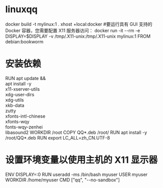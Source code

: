 # linuxqq
docker build -t mylinux:1 .
xhost +local:docker #要运行具有 GUI 支持的 Docker 容器，您需要配置 X11 服务器访问：
docker run -it --rm -e DISPLAY=$DISPLAY -v /tmp/.X11-unix:/tmp/.X11-unix
mylinux:1
FROM debian:bookworm
# 安装依赖
RUN apt update && \
apt install -y \
x11-xserver-utils \
xdg-user-dirs \
xdg-utils \
xkb-data \
zutty \
xfonts-intl-chinese \
xfonts-wqy \
fonts-wqy-zenhei \
libasound2
WORKDIR /root
COPY QQ*.deb /root/
RUN apt install -y /root/QQ*.deb
RUN export LC_ALL=zh_CN.UTF-8
# 设置环境变量以使用主机的 X11 显示器
ENV DISPLAY=:0
RUN useradd -ms /bin/bash myuser
USER myuser
WORKDIR /home/myuser
CMD ["qq", "--no-sandbox"]
